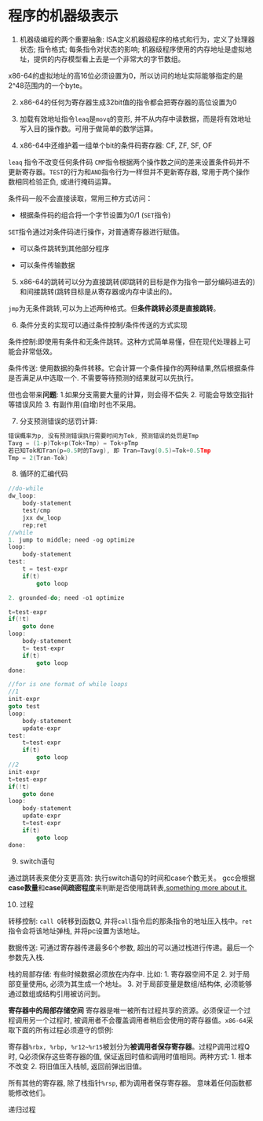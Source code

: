 # 程序的机器级表示

1. 机器级编程的两个重要抽象: ISA定义机器级程序的格式和行为，定义了处理器状态; 指令格式; 每条指令对状态的影响; 机器级程序使用的内存地址是虚拟地址，提供的内存模型看上去是一个非常大的字节数组。

x86-64的虚拟地址的高16位必须设置为0，所以访问的地址实际能够指定的是2^48范围内的一个byte。

2. x86-64的任何为寄存器生成32bit值的指令都会把寄存器的高位设置为0

3. 加载有效地址指令`leaq`是`movq`的变形, 并不从内存中读数据，而是将有效地址写入目的操作数。可用于做简单的数学运算。

4. x86-64中还维护着一组单个bit的条件码寄存器: CF, ZF, SF, OF

`leaq` 指令不改变任何条件码 `CMP`指令根据两个操作数之间的差来设置条件码并不更新寄存器。`TEST`的行为和`AND`指令行为一样但并不更新寄存器, 常用于两个操作数相同检验正负, 或进行掩码运算。

条件码一般不会直接读取，常用三种方式访问：

* 根据条件码的组合将一个字节设置为0/1 (`SET`指令)

`SET`指令通过对条件码进行操作，对普通寄存器进行赋值。

* 可以条件跳转到其他部分程序

* 可以条件传输数据

5. x86-64的跳转可以分为直接跳转(即跳转的目标是作为指令一部分编码进去的)和间接跳转(跳转目标是从寄存器或内存中读出的)。

`jmp`为无条件跳转,可以为上述两种格式。但**条件跳转必须是直接跳转**。

6. 条件分支的实现可以通过条件控制/条件传送的方式实现

条件控制:即使用有条件和无条件跳转。这种方式简单易懂，但在现代处理器上可能会非常低效。

条件传送: 使用数据的条件转移。它会计算一个条件操作的两种结果,然后根据条件是否满足从中选取一个. 不需要等待预测的结果就可以先执行。

但也会带来**问题**: 1.如果分支需要大量的计算，则会得不偿失 2. 可能会导致空指针等错误风险 3. 有副作用(自增)时也不采用。

7. 分支预测错误的惩罚计算:

```cpp
错误概率为p, 没有预测错误执行需要时间为Tok, 预测错误的处罚是Tmp
Tavg = (1-p)Tok+p(Tok+Tmp) = Tok+pTmp
若已知Tok和Tran(p=0.5时的Tavg), 即 Tran=Tavg(0.5)=Tok+0.5Tmp
Tmp = 2(Tran-Tok)
```

8. 循环的汇编代码

```c++
//do-while
dw_loop: 
    body-statement
    test/cmp
    jxx dw_loop
    rep;ret
//while
1. jump to middle; need -og optimize
loop: 
    body-statement
test:
    t = test-expr
    if(t)
        goto loop

2. grounded-do; need -o1 optimize

t=test-expr
if(!t)
    goto done
loop: 
    body-statement
    t= test-expr
    if(t)
        goto loop
done: 

//for is one format of while loops
//1
init-expr
goto test
loop: 
    body-statement
    update-expr
test:
    t=test-expr
    if(t)
        goto loop
//2
init-expr
t=test-expr
if(!t)
    goto done
loop:
    body-statement
    update-expr
    t=test-expr
    if(t)
        goto loop
done:
```

9. switch语句

通过跳转表来使分支更高效: 执行switch语句的时间和case个数无关。 gcc会根据**case数量**和**case间疏密程度**来判断是否使用跳转表,[something more about it.](https://blog.51cto.com/u_15127644/3879027)

10. 过程

转移控制: `call Q`转移到函数Q, 并将`call`指令后的那条指令的地址压入栈中。`ret`指令会将该地址弹栈, 并将pc设置为该地址。

数据传送: 可通过寄存器传递最多6个参数, 超出的可以通过栈进行传递。最后一个参数先入栈.

栈的局部存储: 有些时候数据必须放在内存中. 比如: 1. 寄存器空间不足 2. 对于局部变量使用`&`, 必须为其生成一个地址。 3. 对于局部变量是数组/结构体, 必须能够通过数组或结构引用被访问到。


**寄存器中的局部存储空间** 寄存器是唯一被所有过程共享的资源。必须保证一个过程调用另一个过程时, 被调用者不会覆盖调用者稍后会使用的寄存器值。`x86-64`采取下面的所有过程必须遵守的惯例:

寄存器`%rbx, %rbp, %r12~%r15`被划分为**被调用者保存寄存器**。过程P调用过程Q时, Q必须保存这些寄存器的值, 保证返回时值和调用时值相同。两种方式: 1. 根本不改变 2. 将旧值压入栈帧, 返回前弹出旧值。 

所有其他的寄存器, 除了栈指针`%rsp`, 都为调用者保存寄存器。 意味着任何函数都能修改他们。

递归过程















<!-- 量化分析: 大概率事件， tradeoff依据

cache

两个步骤: 初赛方案

什么程度可以进决赛？努力方向 ipc/主频，瓶颈分析

流水线结构变化？顺序双发/乱序单发？

决赛问题？对系统移植适配？linux/ucore, 特色？

先有东西再完善，一个突破 -->



